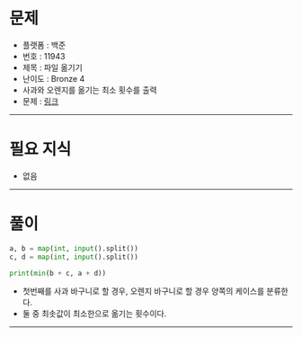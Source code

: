 # 문제
- 플랫폼 : 백준
- 번호 : 11943
- 제목 : 파일 옮기기
- 난이도 : Bronze 4
- 사과와 오렌지를 옮기는 최소 횟수를 출력
- 문제 : <a href="https://www.acmicpc.net/problem/11943" target="_blank">링크</a>

---

# 필요 지식
- 없음

---

# 풀이
```python
a, b = map(int, input().split())
c, d = map(int, input().split())

print(min(b + c, a + d))
```
- 첫번째를 사과 바구니로 할 경우, 오렌지 바구니로 할 경우 양쪽의 케이스를 분류한다.
- 둘 중 최솟값이 최소한으로 옮기는 횟수이다.

---
